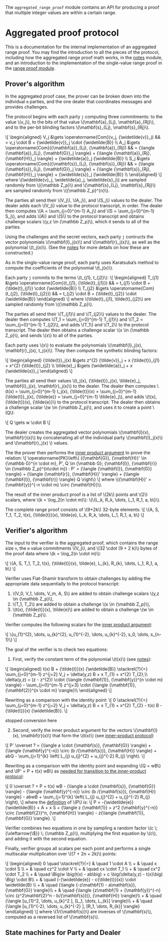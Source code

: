 The `aggregated_range_proof` module contains an API for producing a proof that multiple integer values are within a certain range.

Aggregated proof protocol
=========================

This is a documentation for the internal implementation of an aggregated range proof. You may find the introduction to all the pieces of the protocol, including how the aggregated range proof math works, in the [notes](../notes/index.html#aggregated-range-proof) module, and an introduction to the implementation of the single-value range proof in the [range proof module](../range_proof/index.html).

Prover's algorithm
------------------

In the aggregated proof case, the prover can be broken down into the individual `m` parties, and the one dealer that coordinates messages and provides challenges.

The protocol begins with each party `j` computing three commitments: to the value \\(v_j\\), to the bits of that value \\(\mathbf{a}\_{Lj}, \mathbf{a}\_{Rj}\\), and to the per-bit blinding factors \\(\mathbf{s}\_{Lj}, \mathbf{s}\_{Rj}\\).

\\[
\begin{aligned}
V_j &\gets \operatorname{Com}(v_j, {\widetilde{v}}\_j)                   && = v_j \cdot B + {\widetilde{v}}\_j \cdot {\widetilde{B}} \\\\
A_j &\gets \operatorname{Com}({\mathbf{a}}\_{Lj}, {\mathbf{a}}\_{Rj}) && = {\langle {\mathbf{a}}\_{Lj}, {\mathbf{G}}\_j \rangle} + {\langle {\mathbf{a}}\_{Rj}, {\mathbf{H}}\_j \rangle} + {\widetilde{a}}\_j {\widetilde{B}} \\\\
S_j &\gets \operatorname{Com}({\mathbf{s}}\_{Lj}, {\mathbf{s}}\_{Rj}) && = {\langle {\mathbf{s}}\_{Lj}, {\mathbf{G}}\_j \rangle} + {\langle {\mathbf{s}}\_{Rj}, {\mathbf{H}}\_j \rangle} + {\widetilde{s}}\_j {\widetilde{B}} \\\\
\end{aligned}
\\] where \\(\widetilde{v}\_j, \widetilde{a}\_j, \widetilde{s}\_j\\) are sampled randomly
from \\({\mathbb Z\_p}\\) and \\(\mathbf{s}\_{Lj}, \mathbf{s}\_{Rj}\\) are sampled randomly from \\({\mathbb Z\_p}^{n}\\).

The parties all send their \\(V_j\\), \\(A_j\\), and \\(S_j\\) values to the dealer. The dealer adds each \\(V_j\\) value to the protocol transcript, in order. The dealer then computes \\(A = \sum_{j=0}^{m-1} A_j\\) and \\(S = \sum_{j=0}^{m-1} S_j\\), and adds \\(A\\) and \\(S\\) to the protocol transcript and obtains challenge scalars \\(y,z \in {\mathbb Z\_p}\\), which it sends to all of the parties.

Using the challenges and the secret vectors, each party `j` contructs the vector polynomials \\(\mathbf{l}\_j(x)\\) and \\(\mathbf{r}\_j(x)\\), as well as the polynomial \\(t_j(x)\\). (See the [notes](../notes/index.html#blinding-the-inner-product-1) for more details on how these are constructed.)

As in the single-value range proof, each party uses Karatsuba’s method to compute the coefficients of the polynomial \\(t_j(x)\\).

Each party `j` commits to the terms \\(t_{j1}, t_{j2}\\):
\\[
\begin{aligned}
T\_{j1} &\gets \operatorname{Com}(t\_{j1}, {\tilde{t}\_{j1}})  && = t\_{j1} \cdot B + {\tilde{t}\_{j1}} \cdot {\widetilde{B}} \\\\
T\_{j2} &\gets \operatorname{Com}(t\_{j2}, {\tilde{t}\_{j2}})  && = t\_{j2} \cdot B + {\tilde{t}\_{j2}} \cdot {\widetilde{B}}
\end{aligned}
\\] where \\(\tilde{t}\_{j1}, \tilde{t}\_{j2}\\) are sampled randomly from \\({\mathbb Z\_p}\\).

The parties all send their \\(T_{j1}\\) and \\(T_{j2}\\) values to the dealer. The dealer then computes \\(T_1 = \sum_{j=0}^{m-1} T_{j1}\\) and \\(T_2 = \sum_{j=0}^{m-1} T_{j2}\\), and adds \\(T_1\\) and \\(T_2\\) to the protocol transcript. The dealer then obtains a challenge scalar \\(x \in {\mathbb Z\_p}\\), and sends \\(x\\) to all of the parties.

Each party uses \\(x\\) to evaluate the polynomials \\(\mathbf{l}\_j(x), \mathbf{r}\_j(x), t\_j(x)\\). They then compute the synthetic blinding factors:

\\[
\begin{aligned}
  {\tilde{t}}\_j(x) &\gets z^{2} {\tilde{v}}\_j + x {\tilde{t}}\_{j1} + x^{2} {\tilde{t}}\_{j2} \\\\
   \tilde{e}\_j     &\gets {\widetilde{a}}\_j   + x {\widetilde{s}}\_j
\end{aligned}
\\]

The parties all send their values \\(t_j(x), {\tilde{t}}\_j(x), \tilde{e}\_j, \mathbf{l}\_j(x), \mathbf{r}\_j(x)\\) to the dealer. The dealer then computes \\(t(x) = \sum_{j=0}^{m-1} t_j(x), {\tilde{t}}(x) = \sum_{j=0}^{m-1} {\tilde{t}}\_j(x),  {\tilde{e}} = \sum_{j=0}^{m-1} \tilde{e}\_j\\), and adds \\(t(x), {\tilde{t}}(x), {\tilde{e}}\\) to the protocol transcript. The dealer then obtains a challenge scalar \\(w \in {\mathbb Z\_p}\\), and uses it to create a point \\(Q\\):

\\[
	Q \gets  w \cdot B
\\]

The dealer creates the aggregated vector polynomials \\(\mathbf{l}(x), \mathbf{r}(x)\\) by concatenating all of the individual party \\(\mathbf{l}\_j(x)\\) and \\(\mathbf{r}\_j(x) \\) values.

The the prover then performs the [inner product argument](../inner_product_proof/index.html) to prove the relation:
\\[
\operatorname{PK}\left\\{
  ({\mathbf{G}}, {\mathbf{H}}' \in {\mathbb G}^{n \cdot m}, P', Q \in {\mathbb G}; {\mathbf{l}}, {\mathbf{r}} \in {\mathbb Z\_p}^{n\cdot m})
  : P' = {\langle {\mathbf{l}}, {\mathbf{G}} \rangle} + {\langle {\mathbf{r}}, {\mathbf{H}}' \rangle} + {\langle {\mathbf{l}}, {\mathbf{r}} \rangle} Q
\right\\}
\\] where \\({\mathbf{H}}' = {\mathbf{y}}^{-n \cdot m} \circ {\mathbf{H}}\\).

The result of the inner product proof is a list of \\(2k\\) points and \\(2\\) scalars, where \\(k = \log_2(n \cdot m)\\): \\(\\{L\_k, R\_k, \\dots, L\_1, R\_1, a, b\\}\\).

The complete range proof consists of \\(9+2k\\) 32-byte elements:
\\[
  \\{A, S, T_1, T_2, t(x), {\tilde{t}}(x), \tilde{e}, L\_k, R\_k, \\dots, L\_1, R\_1, a, b\\}
\\]

Verifier's algorithm
--------------------

The input to the verifier is the aggregated proof, which contains the range size `n`, the `m` value commitments \\(V_j\\), and \\(32 \cdot (9 + 2 k)\\) bytes of the proof data where \\(k = \log_2(n \cdot m)\\):

\\[
  \\{A, S, T_1, T_2, t(x), {\tilde{t}}(x), \tilde{e}, L\_{k}, R\_{k}, \\dots, L\_1, R\_1, a, b\\}
\\]

Verifier uses Fiat-Shamir transform to obtain challenges by adding the appropriate data sequentially to the protocol transcript:

1. \\(V_0, V_1, \dots, V_m, A, S\\) are added to obtain challenge scalars \\(y,z \in {\mathbb Z\_p}\\),
2. \\(T_1, T_2\\) are added to obtain a challenge \\(x \in {\mathbb Z\_p}\\),
3. \\(t(x), {\tilde{t}}(x), \tilde{e}\\) are added to obtain a challenge \\(w \in {\mathbb Z\_p}\\).

Verifier computes the following scalars for the [inner product argument](../inner_product_proof/index.html):

\\[
	\\{u\_{1}^{2}, \dots, u\_{k}^{2}, u\_{1}^{-2}, \dots, u\_{k}^{-2}, s_0, \dots, s_{n-1}\\}
\\]

The goal of the verifier is to check two equations:

1. First, verify the constant term of the polynomial \\(t(x)\\) (see [notes](../notes/index.html#proving-that-t_0-is-correct-1)):

\\[
\begin{aligned}
  t(x) B + {\tilde{t}}(x) {\widetilde{B}} \stackrel{?}{=} \sum_{j=0}^{m-1} z^{j+2} V_j + \delta(y,z) B + x T\_{1} + x^{2} T\_{2},\\\\
  \delta(y,z) = (z - z^{2}) \cdot {\langle {\mathbf{1}}, {\mathbf{y}}^{n \cdot m} \rangle} - \sum_{j=0}^{m-1} z^{j+3} \cdot {\langle {\mathbf{1}}, {\mathbf{2}}^{n \cdot m} \rangle}\\\\
\end{aligned}
\\]

  Rewriting as a comparison with the identity point:
  \\[
  0 \stackrel{?}{=} \sum_{j=0}^{m-1} z^{j+2} V_j + \delta(y,z) B + x T\_{1} + x^{2} T\_{2} - t(x) B - {\tilde{t}}(x) {\widetilde{B}}.
  \\]


stopped conversion here


2. Second, verify the inner product argument for the vectors \\(\mathbf{l}(x), \mathbf{r}(x)\\) that form the \\(t(x)\\) (see [inner-product protocol](../inner_product_proof/index.html#verification-equation))
  
  \\[
  P' \overset ? = {\langle a \cdot {\mathbf{s}}, {\mathbf{G}} \rangle} + {\langle {\mathbf{y}^{-n}} \circ (b /{\mathbf{s}}), {\mathbf{H}} \rangle} + abQ - \sum\_{j=1}^{k} \left( L\_{j} u\_{j}^{2} + u\_{j}^{-2} R\_{j} \right).
  \\]

  Rewriting as a comparison with the identity point and expanding \\(Q = wB\\) and \\(P' = P + t(x) wB\\) as [needed for transition to the inner-product protocol](../notes/index.html#inner-product-proof):
  
  \\[
  0 \overset ? = P + t(x) wB - {\langle a \cdot {\mathbf{s}}, {\mathbf{G}} \rangle} - {\langle {\mathbf{y}^{-n}} \circ (b /{\mathbf{s}}), {\mathbf{H}} \rangle} - abwB + \sum\_{j=1}^{k} \left( L\_{j} u\_{j}^{2} + u\_{j}^{-2} R\_{j} \right),
  \\]
  where the [definition](../notes/index.html#proving-that-mathbflx-mathbfrx-are-correct) of \\(P\\) is:
  \\[
  P  = -{\widetilde{e}} {\widetilde{B}} + A + x S + {\langle z {\mathbf{1}} + z^2 {\mathbf{y}^{-n}} \circ {\mathbf{2}}^n, {\mathbf{H}} \rangle} - z{\langle {\mathbf{1}}, {\mathbf{G}} \rangle}.
\\]

Verifier combines two equations in one by sampling a random factor \\(c \\; {\xleftarrow{\\$}} \\; {\mathbb Z\_p}\\),
multiplying the first equation by \\(c\\), and adding it with the second equation.

Finally, verifier groups all scalars per each point and performs a single multiscalar multiplication over \\((7 + 2n + 2k)\\) points:

\\[
\begin{aligned}
0 \quad \stackrel{?}{=} & \quad 1       \cdot A \\\\
                      + & \quad x       \cdot S \\\\
                      + & \quad cz^2    \cdot V \\\\
                      + & \quad cx      \cdot T_1 \\\\
                      + & \quad cx^2    \cdot T_2 \\\\
                      + & \quad \Big(w \big(t(x) - ab\big) + c \big(\delta(y,z) - t(x)\big) \Big) \cdot B\\\\
                      + & \quad (-{\widetilde{e}} - c{\tilde{t}}(x)) \cdot \widetilde{B} \\\\
                      + & \quad {\langle {-z\mathbf{1} - a\mathbf{s}}, {\mathbf{G}} \rangle}\\\\
                      + & \quad {\langle {z\mathbf{1} + {\mathbf{y}}^{-n} \circ (z^2\mathbf{2}^n - b/{\mathbf{s}})}, {\mathbf{H}} \rangle}\\\\
                      + & \quad {\langle [u_{1}^2,    \dots, u_{k}^2    ], [L_1, \dots, L_{k}] \rangle}\\\\
                      + & \quad {\langle [u_{1}^{-2}, \dots, u_{k}^{-2} ], [R_1, \dots, R_{k}] \rangle}
\end{aligned}
\\] where \\(1/{\mathbf{s}}\\) are inverses of \\(\mathbf{s}\\), computed as a reversed list of \\(\mathbf{s}\\).


State machines for Party and Dealer
-------------------------------------







